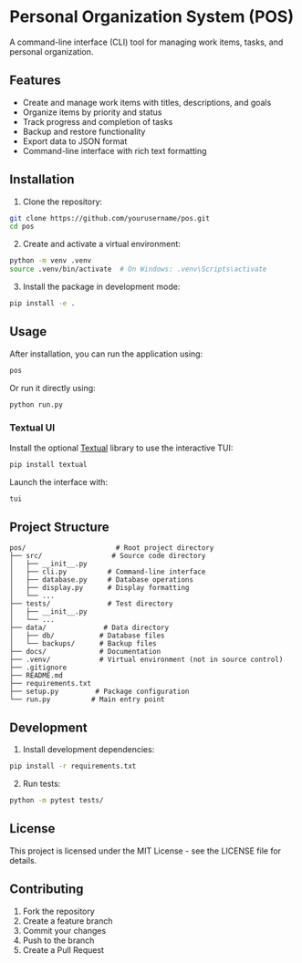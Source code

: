 # Personal Organization System (POS)

A command-line interface (CLI) tool for managing work items, tasks, and personal organization.

## Features

- Create and manage work items with titles, descriptions, and goals
- Organize items by priority and status
- Track progress and completion of tasks
- Backup and restore functionality
- Export data to JSON format
- Command-line interface with rich text formatting

## Installation

1. Clone the repository:
```bash
git clone https://github.com/yourusername/pos.git
cd pos
```

2. Create and activate a virtual environment:
```bash
python -m venv .venv
source .venv/bin/activate  # On Windows: .venv\Scripts\activate
```

3. Install the package in development mode:
```bash
pip install -e .
```

## Usage

After installation, you can run the application using:

```bash
pos
```

Or run it directly using:

```bash
python run.py
```

### Textual UI

Install the optional [Textual](https://textual.textualize.io) library to use the
interactive TUI:

```bash
pip install textual
```

Launch the interface with:

```bash
tui
```

## Project Structure

```
pos/                      # Root project directory
├── src/                 # Source code directory
│   ├── __init__.py
│   ├── cli.py          # Command-line interface
│   ├── database.py     # Database operations
│   ├── display.py      # Display formatting
│   └── ...
├── tests/              # Test directory
│   ├── __init__.py
│   └── ...
├── data/              # Data directory
│   ├── db/           # Database files
│   └── backups/      # Backup files
├── docs/             # Documentation
├── .venv/            # Virtual environment (not in source control)
├── .gitignore
├── README.md
├── requirements.txt
├── setup.py         # Package configuration
└── run.py          # Main entry point
```

## Development

1. Install development dependencies:
```bash
pip install -r requirements.txt
```

2. Run tests:
```bash
python -m pytest tests/
```

## License

This project is licensed under the MIT License - see the LICENSE file for details.

## Contributing

1. Fork the repository
2. Create a feature branch
3. Commit your changes
4. Push to the branch
5. Create a Pull Request 
